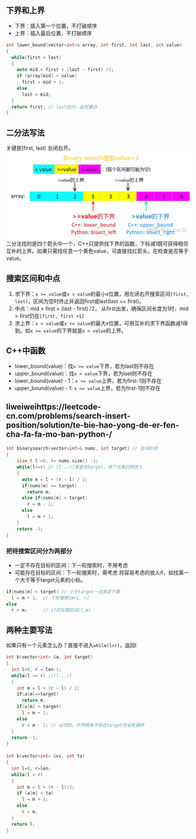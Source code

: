 ## 下界和上界
* 下界：插入第一个位置，不打破顺序
* 上界：插入最后位置，不打破顺序

```C++
int lower_bound(vector<int>& array, int first, int last, int value)
{
  while(first < last)
  {
    auto mid = first + (last - first) /2;
    if (array[mid] < value)
      first = mid + 1;
    else
      last = mid;
  }
  return first; // last也行，此时重合
}
```
## 二分法写法
关键是[first, last) 左闭右开。  
![](二分法.png)  
二分法找的是四个箭头中一个，C++只提供找下界的函数，下标减1既可获得相邻互补的上界。如果只需找任意一个黄色value，可直接找红箭头，在检查是否等于value。

## 搜索区间和中点
1. 求下界：`x >= value`或`x > value`的最小x位置，用左闭右开搜索区间`[first, last)`，区间为空时终止并返回first或last(last == first)。  
2. 中点：mid = first + (last - first) /2， 从first出发，确保区间长度为1时，mid = first仍在`[first, first +1]`
3. 求上界：`x < value`或`x <= value`的最大x位置，可用互补的求下界函数减1得到。如`x >= value`的下界就是`x < value`的上界。

## C++中函数
* lower_bound(value)：找`x >= value`下界，若为last则不存在
* upper_bound(value)：找`x > value`下界，若为last则不存在
* lower_bound(value) - 1：`x <= value`上界，若为first-1则不存在
* upper_bound(value) - 1: `x <= value`上界，若为first-1则不存在

## liweiweihttps://leetcode-cn.com/problems/search-insert-position/solution/te-bie-hao-yong-de-er-fen-cha-fa-fa-mo-ban-python-/
```C++
int binarysearch(vector<int>& nums, int target) // 左闭右闭
{
    size_t l =0, r= nums.size() -1;
    while(l<=r) // [l...r]里查找target，单个元素仍然进入
    {
      auto m = l + (r - l) / 2;
      if(nums[m] == target)
        return m;
      else if(nums[m] > target)
        r = m - 1;
      else
        l = m + 1;
    }
    return -1;
}
```
### 把待搜索区间分为两部分
* 一定不存在目标的区间：下一轮搜索时，不用考虑
* 可能存在目标的区间：下一轮搜索时，需考虑
将容易考虑的放入if，如找第一个大于等于target元素的小标。
```C++
if(nums[m] < target) // 小于target一边肯定不要
  l = m + 1;  // 下轮搜索[m+1, r]
else
  r = m;      // if的反面区间[l,m]
```

## 两种主要写法
如果只有一个元素怎么办？直接不进入`while(l<r)`，返回l
```C++
int b(vector<int> &a, int target)
{
  int l=0, r = len-1;
  while(l <= r) //[l...r]
  {
    int m = l + (r - l) / 2;
    if(a[m]==target)
      return m;
    if(a[m] < target)
      l = m + 1;
    else
      r = m - 1; // 必须的，不然根本不存在target时会死循环
  }
  return -1;
}

int b(vector<int> &vi, int ta)
{
  int l=0, r=len;
  while(l < r)
  {
    int m = l + (r - l)/2;
    if (a[m] < ta)
      l = m + 1;
    else
      r = m;
  }
  return l;
}
```